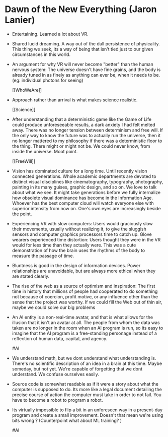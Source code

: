 # Dawn of the New Everything (Jaron Lanier)

- Entertaining. Learned a lot about VR.

- Shared lucid dreaming. A way out of the dull persistence of physicality. This thing we seek, its a way of being that isn't tied just to our given circumstances in this world.

- An argument for why VR will never become "better" than the human nervous system: The universe doesn't have fine grains, and the body is already tuned in as finely as anything can ever be, when it needs to be. (eg: individual photons for seeing)

  [[WhoWeAre]]

- Approach rather than arrival is what makes science realistic.

  [[Science]]

- After understanding that a deterministic game like the Game of Life could produce unforeseeable results, a dark anxiety I had felt melted away. There was no longer tension between determinism and free will. If the only way to know the future was to actually run the universe, then it no longer mattered to my philosophy if there was a deterministic floor to the thing. There might or might not be. We could never know, from inside the universe. Moot point.

  [[FreeWill]]

- Vision has dominated culture for a long time. Until recently vision connected generations. Whole academic departments are devoted to distinct visual disciplines like cinematography, typography, photography, painting in its many guises, graphic design, and so on. We love to talk about what we see.  It might take generations before we fully internalize how obsolete visual dominance has become in the Information Age. Whoever has the best computer cloud will watch everyone else with superior intensity from now on. One's own eyes are increasingly beside the point.


- Experiencing VR with slow computers: Users would graciously slow their movements, usually without realizing it, to give the sluggish sensors and computer graphics processors time to catch up. Glove wearers experienced time distortion: Users thought they were in the VR would for less time than they actually were. This was a cute demonstration of how the brain uses the rhythms of the body to measure the passage of time.

- Bluntness is good in the design of information devices. Power relationships are unavoidable, but are always more ethical when they are stated clearly.

- The rise of the web as a source of optimism and inspiration: The first time in history that millions of people had cooperated to do something not because of coercion, profit motive, or any influence other than the sense that the project was worthy. If we could fill the Web out of thin air, maybe we could solve our big problems

- An AI entity is a non-real-time avatar, and that is what allows for the illusion that it isn't an avatar at all. The people from whom the data was taken are no longer in the room when an AI program is run, so its easy to imagine that the AI program is a free-standing personage instead of a reflection of human data, capital, and agency.

  #AI

- We understand math, but we dont understand what understanding is. There's no scientific description of an idea in a brain at this time. Maybe someday, but not yet. We're capable of forgetting that we dont understand. We confuse ourselves easily.

- Source code is somewhat readable as if it were a story about what the computer is supposed to do. Its more like a legal document detailing the precise course of action the computer must take in order to not fail. You have to become a robot to program a robot.

- Its virtually impossible to flip a bit in an unforeseen way in a present-day program and create a small improvement. Doesn't that mean we're using bits wrong ? (Counterpoint what about ML training? )

  #AI